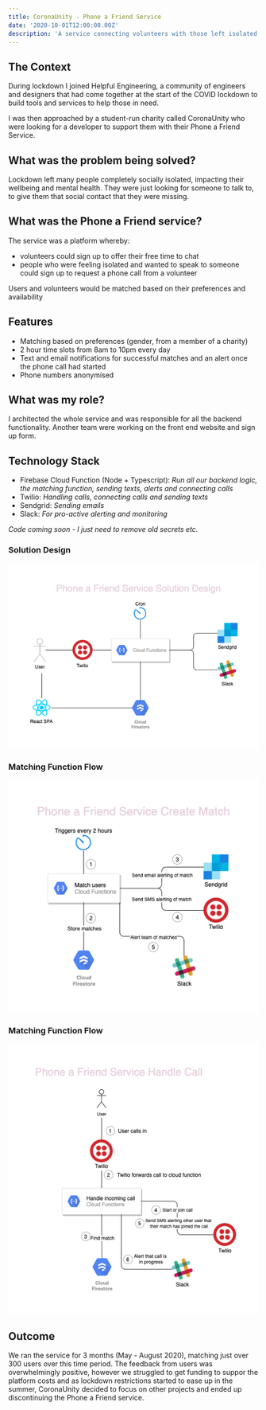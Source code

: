 ```yaml
---
title: CoronaUnity - Phone a Friend Service
date: '2020-10-01T12:00:00.00Z'
description: 'A service connecting volunteers with those left isolated during the COVID lockdown of 2020.'
---
```


## The Context

During lockdown I joined Helpful Engineering, a community of engineers and designers that had come together at the start of the COVID lockdown to build tools and services to help those in need.

I was then approached by a student-run charity called CoronaUnity who were looking for a developer to support them with their Phone a Friend Service.

## What was the problem being solved?

Lockdown left many people completely socially isolated, impacting their wellbeing and mental health. They were just looking for someone to talk to, to give them that social contact that they were missing. 

## What was the Phone a Friend service?

The service was a platform whereby:
- volunteers could sign up to offer their free time to chat
- people who were feeling isolated and wanted to speak to someone could sign up to request a phone call from a volunteer

Users and volunteers would be matched based on their preferences and availability

## Features

- Matching based on preferences (gender, from a member of a charity)
- 2 hour time slots from 8am to 10pm every day
- Text and email notifications for successful matches and an alert once the phone call had started
- Phone numbers anonymised

## What was my role?

I architected the whole service and was responsible for all the backend functionality. Another team were working on the front end website and sign up form.

## Technology Stack

- Firebase Cloud Function (Node + Typescript): _Run all our backend logic, the matching function, sending texts, alerts and connecting calls_
- Twilio: _Handling calls, connecting calls and sending texts_
- Sendgrid: _Sending emails_
- Slack: _For pro-active alerting and monitoring_

_Code coming soon - I just need to remove old secrets etc._

### Solution Design

![Phone a Friend Service Solution Design](./CoronaUnityPAFArchitecture.png)

### Matching Function Flow

![Phone a Friend Service Matching Function](./CoronaUnityPAFMatcherFunction.png)

### Matching Function Flow

![Phone a Friend Service Handle Call Function](./CoronaUnityPAFHandleCallerFunction.png)

## Outcome

We ran the service for 3 months (May - August 2020), matching just over 300 users over this time period. The feedback from users was overwhelmingly positive, however we struggled to get funding to suppor the platform costs and as lockdown restrictions started to ease up in the summer, CoronaUnity decided to focus on other projects and ended up discontinuing the Phone a Friend service.

<!-- ## Challenges we faced -->
